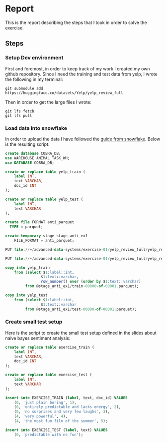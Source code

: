 # Report

This is the report describing the steps that I took in order to solve the exercise.

## Steps

### Setup Dev environment
First and foremost, in order to keep track of my work I created my own github repository. Since I need the training and test data from yelp, I wrote the following in my terminal:
```
git submodule add https://huggingface.co/datasets/Yelp/yelp_review_full 
```

Then in order to get the large files I wrote:
```
git lfs fetch
git lfs pull
```

### Load data into snowflake

In order to upload the data I have followed the [guide from snowflake](https://docs.snowflake.com/en/user-guide/tutorials/script-data-load-transform-parquet#prerequisites).
Below is the resulting script:


```sql
create database COBRA_DB;
use WAREHOUSE ANIMAL_TASK_WH;
use DATABASE COBRA_DB;

create or replace table yelp_train (
    label INT,
    text VARCHAR,
    doc_id INT
);

create or replace table yelp_test (
    label INT,
    text VARCHAR
);

create file FORMAT anti_parquet
  TYPE = parquet;

create temporary stage stage_anti_ex1
    FILE_FORMAT = anti_parquet;

PUT file://~/advanced-data-systems/exercise-01/yelp_review_full/yelp_review_full/train-00000-of-00001.parquet @stage_anti_ex1;

PUT file://~/advanced-data-systems/exercise-01/yelp_review_full/yelp_review_full/test-00000-of-00001.parquet @stage_anti_ex1;

copy into yelp_train
    from (select $1:label::int,
                $1:text::varchar,
                row_number() over (order by $1:text::varchar)
         from @stage_anti_ex1/train-00000-of-00001.parquet);

copy into yelp_test
    from (select $1:label::int,
                $1:text::varchar
         from @stage_anti_ex1/test-00000-of-00001.parquet);
```

### Create small test setup

Here is the script to create the small test setup defined in the slides about naive bayes sentiment analysis:

```sql
create or replace table exercise_train (
    label INT,
    text VARCHAR,
    doc_id INT
);

create or replace table exercise_test (
    label INT,
    text VARCHAR
);

insert into EXERCISE_TRAIN (label, text, doc_id) VALUES
    (0, 'just plain boring', 1),
    (0, 'entirely predictable and lacks energy', 2),
    (0, 'no surprises and very few laughs', 3),
    (4, 'very powerful', 4),
    (4, 'the most fun film of the summer', 5);

insert into EXERCISE_TEST (label, text) VALUES
    (0, 'predictable with no fun');
```
